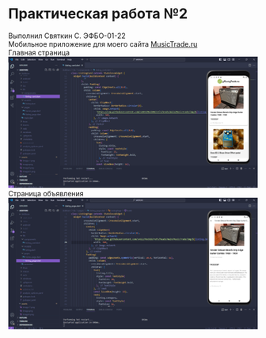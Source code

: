 # Практическая работа №2
Выполнил Святкин С. ЭФБО-01-22
<br>
Мобильное приложение для моего сайта [MusicTrade.ru](https://github.com/sv022/MusicTrade/tree/main)
<br>
Главная страница
<br>
![alt text](assets/Image32.png)
<br>
Страница объявления
<br>
![alt text](assets/Image33.png)
<br>

